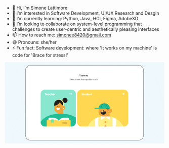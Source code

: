 - 👋 Hi, I’m Simone Lattimore 
- 👀 I’m interested in Software Development, UI/UX Research and Desgin
- 🌱 I’m currently learning: Python, Java, HCI, Figma, AdobeXD
- 💞️ I’m looking to collaborate on system-level programming that challenges to create user-centric and aesthetically pleasing interfaces
- 📫 How to reach me: simonee8420@gmail.com
- 😄 Pronouns: she/her
- ⚡ Fun fact: Software development: where 'It works on my machine' is code for 'Brace for stress!'

<!---
simonee8420/simonee8420 is a ✨ special ✨ repository because its `README.md` (this file) appears on your GitHub profile.
You can click the Preview link to take a look at your changes.
--->
![Description of GIF](https://github.com/simonee8420/DEVELOPER1/blob/main/DEVELOPER%201.gif?raw=true)
